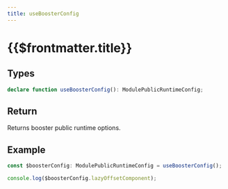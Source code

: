 ```yaml
---
title: useBoosterConfig
---
```


# {{$frontmatter.title}}

## Types

```typescript
declare function useBoosterConfig(): ModulePublicRuntimeConfig;
```

## Return

Returns booster public runtime options.

## Example

```typescript
const $boosterConfig: ModulePublicRuntimeConfig = useBoosterConfig();

console.log($boosterConfig.lazyOffsetComponent);
```
